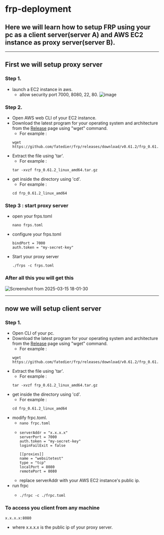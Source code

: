 # frp-deployment

## Here we will learn how to setup FRP using your pc as a client server(server A) and AWS EC2 instance as proxy server(server B).
---
## First we will setup proxy server
### Step 1.
- launch a EC2 instance in aws.
  - allow security port 7000, 8080, 22, 80.
  ![image](https://github.com/user-attachments/assets/fd02de38-c7ca-4a0f-951a-057c6dae5c15)

### Step 2.
- Open AWS web CLI of your EC2 instance.
- Download the latest program for your operating system and architecture from the [Release](https://github.com/fatedier/frp/releases) page using "wget" command.
  - For example :
  ```
  wget https://github.com/fatedier/frp/releases/download/v0.61.2/frp_0.61.2_linux_amd64.tar.gz
  ```
- Extract the file using 'tar'.
  - For example :
  ```
  tar -xvzf frp_0.61.2_linux_amd64.tar.gz
  ```
- get inside the directory using 'cd'.
  - For example :
  ```
  cd frp_0.61.2_linux_amd64
  ```
      
### Step 3 : start proxy server
- open your frps.toml
  ```
  nano frps.toml
  ```
- configure your frps.toml
  ```
  bindPort = 7000
  auth.token = "my-secret-key"
  ```
- Start your proxy server
  ```
  ./frps -c frps.toml
  ```

### After all this you will get this 
![Screenshot from 2025-03-15 18-01-30](https://github.com/user-attachments/assets/19b57fa0-7750-41ed-baa1-8c65934f8143)

---

## now we will setup client server 

### Step 1.
- Open CLI of your pc.
- Download the latest program for your operating system and architecture from the [Release](https://github.com/fatedier/frp/releases) page using "wget" command.
  - For example :
  ```
  wget https://github.com/fatedier/frp/releases/download/v0.61.2/frp_0.61.2_linux_amd64.tar.gz
  ```
- Extract the file using 'tar'.
  - For example :
  ```
  tar -xvzf frp_0.61.2_linux_amd64.tar.gz
  ```
- get inside the directory using 'cd'.
  - For example :
  ```
  cd frp_0.61.2_linux_amd64
  ```
- modify frpc.toml.
  - ``` nano frpc.toml ``` 
  - ```
    serverAddr = "x.x.x.x"
    serverPort = 7000
    auth.token = "my-secret-key"
    loginFailExit = false

    [[proxies]]
    name = "websitetest"
    type = "tcp"
    localPort = 8080
    remotePort = 8080
    ```
   - replace serverAddr with your AWS EC2 instance's public ip.
- run frpc
  - ```
    ./frpc -c ./frpc.toml
    ```


### To access you client from any machine 
```
x.x.x.x:8080
```
- where x.x.x.x is the public ip of your proxy server.

